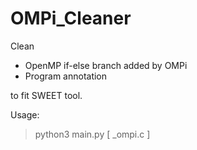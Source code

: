 # OMPi_Cleaner



Clean 

- OpenMP if-else branch added by OMPi
- Program annotation

to fit SWEET tool.

Usage:

> python3 main.py  [ _ompi.c ]

